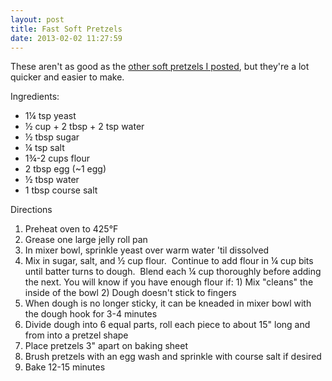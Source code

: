 ```yaml
---
layout: post
title: Fast Soft Pretzels
date: 2013-02-02 11:27:59
---
```

These aren't as good as the <a title="2-Day Soft Pretzels" href="/2013/02/02/2-day-soft-pretzels/">other soft pretzels I posted</a>, but they're a lot quicker and easier to make.

Ingredients:
<ul>
	<li><span style="line-height: 14px">1¼ tsp yeast</span></li>
	<li>½ cup + 2 tbsp + 2 tsp water</li>
	<li>½ tbsp sugar</li>
	<li>¼ tsp salt</li>
	<li>1¾-2 cups flour</li>
	<li>2 tbsp egg (~1 egg)</li>
	<li>½ tbsp water</li>
	<li>1 tbsp course salt</li>
</ul>
Directions
<ol>
	<li><span style="line-height: 14px">Preheat oven to 425°F</span></li>
	<li>Grease one large jelly roll pan</li>
	<li>In mixer bowl, sprinkle yeast over warm water 'til dissolved</li>
	<li>Mix in sugar, salt, and ½ cup flour.  Continue to add flour in ¼ cup bits until batter turns to dough.  Blend each ¼ cup thoroughly before adding the next.
You will know if you have enough flour if:
1) Mix "cleans" the inside of the bowl
2) Dough doesn't stick to fingers</li>
	<li>When dough is no longer sticky, it can be kneaded in mixer bowl with the dough hook for 3-4 minutes</li>
	<li>Divide dough into 6 equal parts, roll each piece to about 15" long and from into a pretzel shape</li>
	<li>Place pretzels 3" apart on baking sheet</li>
	<li>Brush pretzels with an egg wash and sprinkle with course salt if desired</li>
	<li>Bake 12-15 minutes</li>
</ol>
